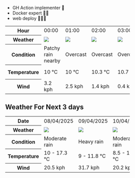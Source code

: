 - GH Action implementer 🚀
- Docker expert 🐳🚢
- web deploy 👨🏻‍💻

<div style="width:400px">


<table>
    <tr>
        <th>Hour</th>
        <td>00:00</td><td>01:00</td><td>02:00</td><td>03:00</td><td>04:00</td><td>05:00</td><td>06:00</td><td>07:00</td><td>08:00</td><td>09:00</td><td>10:00</td><td>11:00</td><td>12:00</td><td>13:00</td><td>14:00</td><td>15:00</td><td>16:00</td><td>17:00</td><td>18:00</td><td>19:00</td><td>20:00</td><td>21:00</td><td>22:00</td><td>23:00</td>
    </tr>
    <tr>
        <th>Weather</th>
        <td><img src="https://cdn.weatherapi.com/weather/64x64/night/176.png"></img></td><td><img src="https://cdn.weatherapi.com/weather/64x64/night/122.png"></img></td><td><img src="https://cdn.weatherapi.com/weather/64x64/night/122.png"></img></td><td><img src="https://cdn.weatherapi.com/weather/64x64/night/122.png"></img></td><td><img src="https://cdn.weatherapi.com/weather/64x64/night/122.png"></img></td><td><img src="https://cdn.weatherapi.com/weather/64x64/night/122.png"></img></td><td><img src="https://cdn.weatherapi.com/weather/64x64/night/176.png"></img></td><td><img src="https://cdn.weatherapi.com/weather/64x64/night/176.png"></img></td><td><img src="https://cdn.weatherapi.com/weather/64x64/day/119.png"></img></td><td><img src="https://cdn.weatherapi.com/weather/64x64/day/176.png"></img></td><td><img src="https://cdn.weatherapi.com/weather/64x64/day/176.png"></img></td><td><img src="https://cdn.weatherapi.com/weather/64x64/day/122.png"></img></td><td><img src="https://cdn.weatherapi.com/weather/64x64/day/176.png"></img></td><td><img src="https://cdn.weatherapi.com/weather/64x64/day/119.png"></img></td><td><img src="https://cdn.weatherapi.com/weather/64x64/day/116.png"></img></td><td><img src="https://cdn.weatherapi.com/weather/64x64/day/176.png"></img></td><td><img src="https://cdn.weatherapi.com/weather/64x64/day/293.png"></img></td><td><img src="https://cdn.weatherapi.com/weather/64x64/day/293.png"></img></td><td><img src="https://cdn.weatherapi.com/weather/64x64/day/263.png"></img></td><td><img src="https://cdn.weatherapi.com/weather/64x64/night/296.png"></img></td><td><img src="https://cdn.weatherapi.com/weather/64x64/night/296.png"></img></td><td><img src="https://cdn.weatherapi.com/weather/64x64/night/263.png"></img></td><td><img src="https://cdn.weatherapi.com/weather/64x64/night/302.png"></img></td><td><img src="https://cdn.weatherapi.com/weather/64x64/night/296.png"></img></td>
    </tr>
    <tr>
        <th>Condition</th>
        <td width="200px">Patchy rain nearby</td><td width="200px">Overcast </td><td width="200px">Overcast </td><td width="200px">Overcast </td><td width="200px">Overcast </td><td width="200px">Overcast </td><td width="200px">Patchy rain nearby</td><td width="200px">Patchy rain nearby</td><td width="200px">Cloudy </td><td width="200px">Patchy rain nearby</td><td width="200px">Patchy rain nearby</td><td width="200px">Overcast </td><td width="200px">Patchy rain nearby</td><td width="200px">Cloudy </td><td width="200px">Partly Cloudy </td><td width="200px">Patchy rain nearby</td><td width="200px">Patchy light rain</td><td width="200px">Patchy light rain</td><td width="200px">Patchy light drizzle</td><td width="200px">Light rain</td><td width="200px">Light rain</td><td width="200px">Patchy light drizzle</td><td width="200px">Moderate rain</td><td width="200px">Light rain</td>
    </tr>
    <tr>
        <th>Temperature</th>
        <td>10 °C</td><td>10 °C</td><td>10.3 °C</td><td>10.7 °C</td><td>11.1 °C</td><td>11.3 °C</td><td>11.2 °C</td><td>11.1 °C</td><td>11.5 °C</td><td>12.1 °C</td><td>12.7 °C</td><td>13.8 °C</td><td>14.4 °C</td><td>15.6 °C</td><td>16.8 °C</td><td>17.3 °C</td><td>14.9 °C</td><td>12.8 °C</td><td>12.8 °C</td><td>12.9 °C</td><td>12.6 °C</td><td>12.5 °C</td><td>14 °C</td><td>12.5 °C</td>
    </tr>
    <tr>
        <th>Wind</th>
        <td>3.2 kph</td><td>2.5 kph</td><td>1.4 kph</td><td>0.4 kph</td><td>1.4 kph</td><td>2.5 kph</td><td>5 kph</td><td>6.8 kph</td><td>7.6 kph</td><td>9.7 kph</td><td>11.9 kph</td><td>13.3 kph</td><td>14 kph</td><td>11.9 kph</td><td>13.7 kph</td><td>13 kph</td><td>9.4 kph</td><td>10.1 kph</td><td>10.4 kph</td><td>16.6 kph</td><td>20.5 kph</td><td>18.7 kph</td><td>17.6 kph</td><td>19.1 kph</td>
    </tr>
</table>


<div/>

## Weather For Next 3 days

<div style="width:400px">


<table>
    <tr>
        <th>Date</th>
        <td>08/04/2025</td><td>09/04/2025</td><td>10/04/2025</td>
    </tr>
    <tr>
        <th>Weather</th>
        <td><img src="https://cdn.weatherapi.com/weather/64x64/day/302.png"/></td><td><img src="https://cdn.weatherapi.com/weather/64x64/day/308.png"/></td><td><img src="https://cdn.weatherapi.com/weather/64x64/day/302.png"/></td>
    </tr>
    <tr>
        <th>Condition</th>
        <td width="200px">Moderate rain</td><td width="200px">Heavy rain</td><td width="200px">Moderate rain</td>
    </tr>
    <tr>
        <th>Temperature</th>
        <td>10 -  17.3 °C</td><td>9 -  11.8 °C</td><td>8.5 -  11.6 °C</td>
    </tr>
    <tr>
        <th>Wind</th>
        <td>20.5 kph</td><td>31.7 kph</td><td>20.2 kph</td>
    </tr>
</table>


<div/>


